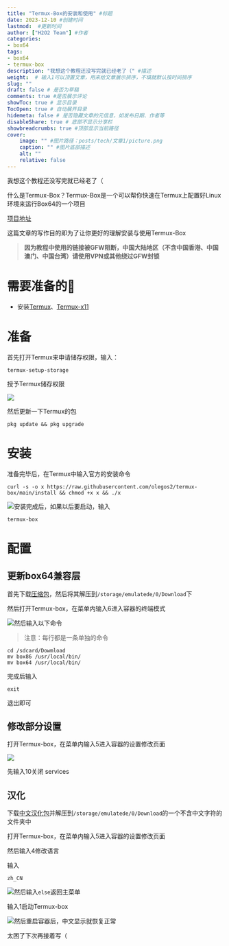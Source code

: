 ```yaml
---
title: "Termux-Box的安装和使用" #标题
date: 2023-12-10 #创建时间
lastmod:  #更新时间
author: ["H2O2 Team"] #作者
categories: 
- box64
tags: 
- box64
- termux-box
description: "我想这个教程还没写完就已经老了（" #描述
weight:  # 输入1可以顶置文章，用来给文章展示排序，不填就默认按时间排序
slug: ""
draft: false # 是否为草稿
comments: true #是否展示评论
showToc: true # 显示目录
TocOpen: true # 自动展开目录
hidemeta: false # 是否隐藏文章的元信息，如发布日期、作者等
disableShare: true # 底部不显示分享栏
showbreadcrumbs: true #顶部显示当前路径
cover:
    image: "" #图片路径：posts/tech/文章1/picture.png
    caption: "" #图片底部描述
    alt: ""
    relative: false
--- 
```


我想这个教程还没写完就已经老了（
<!--more-->



什么是Termux-Box？Termux-Box是一个可以帮你快速在Termux上配置好Linux环境来运行Box64的一个项目

[项目地址](https://github.com/olegos2/termux-box)

这篇文章的写作目的即为了让你更好的理解安装与使用Termux-Box

> **因为教程中使用的链接被GFW阻断，中国大陆地区（不含中国香港、中国澳门、中国台湾）请使用VPN或其他绕过GFW封锁**

# 需要准备的🤔

+   安装[Termux](https://f-droid.org/repo/com.termux_118.apk)、[Termux-x11](https://raw.githubusercontent.com/olegos2/termux-box/main/components/termux-x11-arm64-v8a-debug.apk)
    

# 准备

首先打开Termux来申请储存权限，输入：

```auto
termux-setup-storage
```

授予Termux储存权限

![](https://file.h2o-2.org/termux-box/termux-box-1.webp)

然后更新一下Termux的包

```auto
pkg update && pkg upgrade
```

# 安装

准备完毕后，在Termux中输入官方的安装命令

```auto
curl -s -o x https://raw.githubusercontent.com/olegos2/termux-box/main/install && chmod +x x && ./x
```

![](https://picshack.net/ib/3tfUU3zh5S.jpg)安装完成后，如果以后要启动，输入

```auto
termux-box
```

# 配置

## 更新box64兼容层

首先下载[压缩包](https://alist.vofficial233.com/d/Exagear%20%26%20box64/Box86%20Box64/termux-box%20box64droid%20%E9%83%A8%E5%88%86%E8%A1%A5%E4%B8%81/%E6%96%B0box64%E5%85%BC%E5%AE%B9%E5%B1%82.zip)，然后将其解压到`/storage/emulatede/0/Download`下

然后打开Termux-box，在菜单内输入6进入容器的终端模式

![](https://file.h2o-2.org/termux-box/termux-box-3.webp)然后输入以下命令

> 注意：每行都是一条单独的命令

```auto
cd /sdcard/Dowmload
mv box86 /usr/local/bin/
mv box64 /usr/local/bin/
```

完成后输入

```auto
exit
```

退出即可

## 修改部分设置

打开Termux-box，在菜单内输入5进入容器的设置修改页面

![](https://file.h2o-2.org/termux-box/termux-box-4.webp)

先输入10关闭 services

## 汉化

下载[中文汉化包](https://alist.vofficial233.com/Exagear%20&%20box64/Box86%20Box64/termux-box%E6%B1%89%E5%8C%96.zip)并解压到`/storage/emulatede/0/Download`的一个不含中文字符的文件夹中

打开Termux-box，在菜单内输入5进入容器的设置修改页面

然后输入4修改语言

输入

```auto
zh_CN
```

![](https://file.h2o-2.org/termux-box/termux-box-5.webp)然后输入`else`返回主菜单

输入1启动Termux-box

![](https://file.h2o-2.org/termux-box/termux-box-6.webp)然后重启容器后，中文显示就恢复正常

太困了下次再接着写（